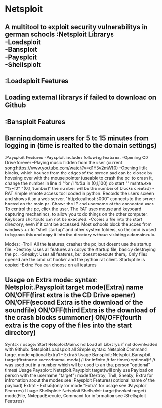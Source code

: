 # Netsploit
A multitool to exploit security vulnerabilitys in german schools
:Netsploit Librarys <br>
-Loadsploit <br>
-Bansploit <br>
-Paysploit <br>
-Shellsploit <br>
-------------------------------------------------------------------------------------------------------------------------------------------------------------------
:Loadsploit Features  
-
Loading external librarys if failed to download on Github
-------------------------------------------------------------------------------------------------------------------------------------------------------------------
:Bansploit Features  
-
Banning domain users for 5 to 15 minutes from logging in (time is realted to the domain settings)
-------------------------------------------------------------------------------------------------------------------------------------------------------------------
:Paysploit Features
-Paysploit includes following features:
-Opening CD Drive forever
-Playing music hidden from the user (current song:https://www.youtube.com/watch?v=d1YBv2mWll0)
-Opening little blocks, which bounce from the edges of the screen and can be closed by hovering over with the mouse pointer (useable to crash the pc, to crash it, change the number in line 4 "for /l %%a in (0,1,100) do start "" mshta.exe "%~f0" "(0,1,Number)" the number will be the number of blocks created)
-RAT simple remote access tool coded in python. Records the users screen and shows it on a web server. "http:localhost:5000" connects to the server hosted on the main pc. Shows the IP and username of the connected user. To control the pc, click the user. The RAT uses mouse and keyboard capturing mechanincs, to allow you to do things on the other computer. Keyboard shortcuts can not be executed.
-Copies a file into the start directory, even if it cant be accessed. Most schools block the acces from windows + r to "shell:startup" and other system folders, so the cmd is used to bypass this and copy it into the directory without violating a domain rule.

Modes:
-Troll:
All the features, crashes the pc, but doesnt use the startup file.
-Destroy:
Uses all features an copys the startup file, basicly destroying the pc.
-Sneaky:
Uses all features, but doesnt execute them,. Only files opened are the cmd rat hooker and the python rat client. Startupfile is copied
-Extra:
You can choose on all features.

Usage on Extra mode:
syntax: Netsploit.Paysploit target mode(Extra) name ON/OFF(first extra is the CD Drive opener) ON/OFF(second Extra is the download of the soundfile) ON/OFF(third Extra is the download of the crash blocks summoner) ON/OFF(fourth extra is the copy of the files into the start directory)
-------------------------------------------------------------------------------------------------------------------------------------------------------------------
Syntax / usage:
Start NetsploitMain.cmd
Load all Librarys if not downloaded with Github: Netsploit.Loadsploit all
Simple syntax: Netsploit.Command target mode optional Extra1 - Extra5
Usage Bansploit:
Netsploit.Bansploit target(firstname.secondname) mode( /i for infinite /t for times) optional(if /t was used put in a number which wll be used to an that person "optional" times)
Usage Paysploit:
Netsploit.Paysploit target(will only use Payload on person with the username "target") mode(Destroy, Troll, Sneaky, Extra for infromation about the modes see :Paysploit Features) optional(name of the payload) Extra1 - Extra5(only for mode "Extra" for usage see :Paysploit Features)
Usage Shellsploit:
Netsploit.Shellsploit target(hooked target) mode(File, NotepadExecute, Command for information see :Shellsploit Features) 
